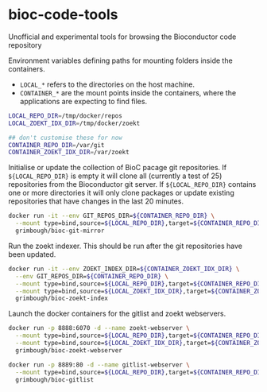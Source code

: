 # bioc-code-tools

Unofficial and experimental tools for browsing the Bioconductor code repository

Environment variables defining paths for mounting folders inside the containers.
- `LOCAL_*` refers to the directories on the host machine.  
- `CONTAINER_*` are the mount points inside the containers, where the applications are expecting to find files.

```bash
LOCAL_REPO_DIR=/tmp/docker/repos
LOCAL_ZOEKT_IDX_DIR=/tmp/docker/zoekt

## don't customise these for now
CONTAINER_REPO_DIR=/var/git
CONTAINER_ZOEKT_IDX_DIR=/var/zoekt
```

Initialise or update the collection of BioC pacage git repositories.  If `${LOCAL_REPO_DIR}` is empty it will clone all (currently a test of 25) repositories from the Bioconductor git server.  If `${LOCAL_REPO_DIR}` contains one or more directories it will only clone packages or update existing repositories that have changes in the last 20 minutes.

```bash
docker run -it --env GIT_REPOS_DIR=${CONTAINER_REPO_DIR} \
  --mount type=bind,source=${LOCAL_REPO_DIR},target=${CONTAINER_REPO_DIR} \
  grimbough/bioc-git-mirror
```

Run the zoekt indexer.  This should be run after the git repositories have been updated.

```bash
docker run -it --env ZOEKT_INDEX_DIR=${CONTAINER_ZOEKT_IDX_DIR} \
  --env GIT_REPOS_DIR=${CONTAINER_REPO_DIR} \
  --mount type=bind,source=${LOCAL_REPO_DIR},target=${CONTAINER_REPO_DIR} \
  --mount type=bind,source=${LOCAL_ZOEKT_IDX_DIR},target=${CONTAINER_ZOEKT_IDX_DIR} \
  grimbough/bioc-zoekt-index
```

Launch the docker containers for the gitlist and zoekt webservers.  

```bash
docker run -p 8888:6070 -d --name zoekt-webserver \
  --mount type=bind,source=${LOCAL_REPO_DIR},target=${CONTAINER_REPO_DIR} \
  --mount type=bind,source=${LOCAL_ZOEKT_IDX_DIR},target=${CONTAINER_ZOEKT_IDX_DIR} \
  grimbough/bioc-zoekt-webserver

docker run -p 8889:80 -d --name gitlist-webserver \
  --mount type=bind,source=${LOCAL_REPO_DIR},target=${CONTAINER_REPO_DIR} \
  grimbough/bioc-gitlist
```